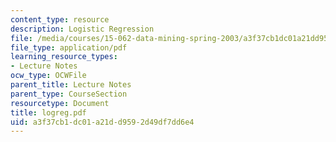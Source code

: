 ```yaml
---
content_type: resource
description: Logistic Regression
file: /media/courses/15-062-data-mining-spring-2003/a3f37cb1dc01a21dd9592d49df7dd6e4_logreg.pdf
file_type: application/pdf
learning_resource_types:
- Lecture Notes
ocw_type: OCWFile
parent_title: Lecture Notes
parent_type: CourseSection
resourcetype: Document
title: logreg.pdf
uid: a3f37cb1-dc01-a21d-d959-2d49df7dd6e4
---
```


